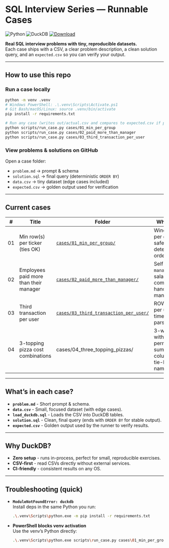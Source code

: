# SQL Interview Series — Runnable Cases

![Python](https://img.shields.io/badge/Python-3.12%2B-blue)
![DuckDB](https://img.shields.io/badge/DuckDB-1.3%2B-informational)
[![Download](https://img.shields.io/badge/Download-ZIP-success)](https://github.com/Benzzz94/SQL-Interview-Series/archive/refs/heads/main.zip)

**Real SQL interview problems with tiny, reproducible datasets.**  
Each case ships with a CSV, a clear problem description, a clean solution query, and an `expected.csv` so you can verify your output.

---

## How to use this repo

### Run a case locally
```bash
python -m venv .venv
# Windows PowerShell: .\.venv\Scripts\Activate.ps1
# Git Bash/macOS/Linux: source .venv/bin/activate
pip install -r requirements.txt

# Run any case (writes out/actual.csv and compares to expected.csv if present)
python scripts/run_case.py cases/01_min_per_group
python scripts/run_case.py cases/02_paid_more_than_manager
python scripts/run_case.py cases/03_third_transaction_per_user
```

### View problems & solutions on GitHub
Open a case folder:
- `problem.md` → prompt & schema  
- `solution.sql` → final query (deterministic `ORDER BY`)  
- `data.csv` → tiny dataset (edge cases included)  
- `expected.csv` → golden output used for verification

---

## Current cases

| #  | Title                                   | Folder                                                                         | What it shows                                                                                 |
|----|-----------------------------------------|--------------------------------------------------------------------------------|-----------------------------------------------------------------------------------------------|
| 01 | Min row(s) per ticker (ties OK)         | [`cases/01_min_per_group/`](cases/01_min_per_group/)                           | Window `MIN()` per group + tie-safe filter; deterministic ordering.                           |
| 02 | Employees paid more than their manager  | [`cases/02_paid_more_than_manager/`](cases/02_paid_more_than_manager/)         | Self-join on `manager_id` + salary comparison; handles NULL managers.                         |
| 03 | Third transaction per user              | [`cases/03_third_transaction_per_user/`](cases/03_third_transaction_per_user/) | ROW_NUMBER() per user; stable timestamp parsing.                                              |
| 04 | 3-topping pizza cost combinations       | cases/04_three_topping_pizzas/                                                 | 3-way self-join with < to dedupe permutations; sum costs; 2-column output; tie-break by name. |
---

## What’s in each case?

- **`problem.md`** - Short prompt & schema.  
- **`data.csv`** - Small, focused dataset (with edge cases).  
- **`load_duckdb.sql`** - Loads the CSV into DuckDB tables.  
- **`solution.sql`** - Clean, final query (ends with `ORDER BY` for stable output).  
- **`expected.csv`** - Golden output used by the runner to verify results.

---

## Why DuckDB?

- **Zero setup** - runs in-process, perfect for small, reproducible exercises.  
- **CSV-first** - read CSVs directly without external services.  
- **CI-friendly** - consistent results on any OS.

---

## Troubleshooting (quick)

- **`ModuleNotFoundError: duckdb`**  
  Install deps in the same Python you run:
  ```bash
  .\.venv\Scripts\python.exe -m pip install -r requirements.txt
  ```

- **PowerShell blocks venv activation**  
  Use the venv’s Python directly:
  ```bash
  .\.venv\Scripts\python.exe scripts\run_case.py cases\01_min_per_group
  ```
